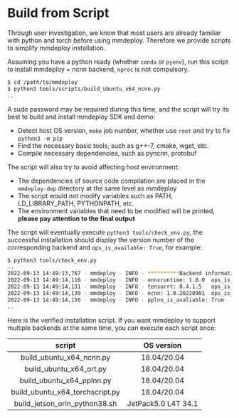 # Build from Script

Through user investigation, we know that most users are already familiar with python and torch before using mmdeploy. Therefore we provide scripts to simplify mmdeploy installation.

Assuming you have a python ready (whether `conda` or `pyenv`), run this script to install mmdeploy + ncnn backend, `nproc` is not compulsory.

```bash
$ cd /path/to/mmdeploy
$ python3 tools/scripts/build_ubuntu_x64_ncnn.py
..
```

A sudo password may be required during this time, and the script will try its best to build and install mmdeploy SDK and demo:

- Detect host OS version, `make` job number, whether use `root` and try to fix `python3 -m pip`
- Find the necessary basic tools, such as g++-7, cmake, wget, etc.
- Compile necessary dependencies, such as pyncnn, protobuf

The script will also try to avoid affecting host environment:

- The dependencies of source code compilation are placed in the `mmdeploy-dep` directory at the same level as mmdeploy
- The script would not modify variables such as PATH, LD_LIBRARY_PATH, PYTHONPATH, etc.
- The environment variables that need to be modified will be printed, **please pay attention to the final output**

The script will eventually execute `python3 tools/check_env.py`, the successful installation should display the version number of the corresponding backend and `ops_is_available: True`, for example:

```bash
$ python3 tools/check_env.py
..
2022-09-13 14:49:13,767 - mmdeploy - INFO - **********Backend information**********
2022-09-13 14:49:14,116 - mmdeploy - INFO - onnxruntime: 1.8.0	ops_is_avaliable : True
2022-09-13 14:49:14,131 - mmdeploy - INFO - tensorrt: 8.4.1.5	ops_is_avaliable : True
2022-09-13 14:49:14,139 - mmdeploy - INFO - ncnn: 1.0.20220901	ops_is_avaliable : True
2022-09-13 14:49:14,150 - mmdeploy - INFO - pplnn_is_avaliable: True
..
```

Here is the verified installation script. If you want mmdeploy to support multiple backends at the same time, you can execute each script once:

|             script              |     OS version      |
| :-----------------------------: | :-----------------: |
|    build_ubuntu_x64_ncnn.py     |     18.04/20.04     |
|     build_ubuntu_x64_ort.py     |     18.04/20.04     |
|    build_ubuntu_x64_pplnn.py    |     18.04/20.04     |
| build_ubuntu_x64_torchscript.py |     18.04/20.04     |
|  build_jetson_orin_python38.sh  | JetPack5.0 L4T 34.1 |
